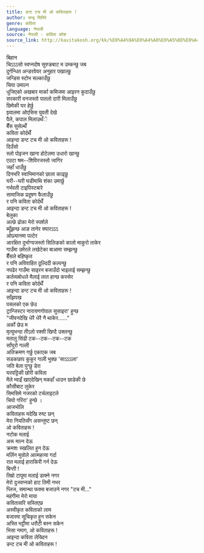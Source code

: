 ```yaml
---
title: डन्ट टच मी ओ कविताहरू !
author: चन्द्र घिमिरे
genre: कविता
language: नेपाली
source: नेपाली - कविता कोश
source_link: http://kavitakosh.org/kk/%E0%A4%9A%E0%A4%A8%E0%A5%8D%E0%A4%A6%E0%A5%8D%E0%A4%B0_%E0%A4%98%E0%A4%BF%E0%A4%AE%E0%A4%BF%E0%A4%B0%E0%A5%87
---
```


बिहान  
चिऽऽऽसो स्वप्नदोष सुरुङबाट म उम्कन्छु जब  
दुर्गन्धित अन्डरवेयर अनुहार पखाल्छु  
जन्डिस स्टोभ सल्काउँछु  
चिया उमाल्न  
धुजिएको अखबार मार्का कमिजमा आइरन कुदाउँछु  
सरकारी वनजस्तो पातलो दारी मिलाउँछु  
छिमेकी घर हेर्छु  
झ्यालमा ओएसिस युवती देखे  
पैले, कपाल मिलाउथँे  
बैँस सुसेल्थेँ  
कविता कोर्दथेँ  
आइन्दा डन्ट टच मी ओ कविताहरू !  
दिउँसो  
स्लो पोइजन खाना होटेलमा उधारो खान्छु  
एउटा श्रम--शिविरजस्तो जागिर  
जहाँ धाउँछु  
दिनभरि स्वाभिमानको छाला काढ्छु  
घरी--घरी घडीमाथि शंका उमार्छु  
गर्भवती टाइपिस्टबारे  
सामाजिक प्रदूषण फैलाउँछु  
र पनि कविता कोर्दथेँ  
आइन्दा डन्ट टच मी ओ कविताहरू !  
बेलुका  
अल्छे ढोका मेरो स्पर्शले  
ब्यूँझन्छ आङ तानेर क्यारऽऽऽ  
ओछ्यानमा पल्टेर  
आरक्षित दुर्भाग्यजस्तो सिलिङको कालो माकुरो ताकेर  
गाउँमा उमेरले लखेटेका बाआमा सम्झन्छु  
बैँसले बहिष्कृत  
र पनि अविवाहित ठूल्दिदी कल्पन्छु  
नपढेर गाउँमा साइरन बजाउँदो भाइलाई सम्झन्छु  
कर्तव्यबोधले मैलाई लात हान्छ कस्सेर  
र पनि कविता कोर्दथेँ  
आइन्दा डन्ट टच मी ओ कविताहरू !  
साँझपख  
पसलको एक छेउ  
ट्रान्जिस्टर नारायणगोपाल सुसाइरा' हुन्छ  
"जीवनदेखि धेरै धेरै नै थाकेर......"  
अर्को छेउ म  
मृत्युभन्दा तीऽतो रक्सी खिप्दै उक्लन्छु  
मतालु सिंढी टक--टक--टक--टक  
साँघुरो गल्ली  
अतिक्रमण गर्छु एकाएक जब  
सडकछाप कुकुर गाली भुक्छ 'साऽऽऽला'  
जति बेला पुग्छु डेरा  
घरपट्टिकी छोरी कविता  
मैले म्वाइँ खाएदेखिन् मकहाँ धाउन छाडेकी छे  
कौसीबाट लुकेर  
सिमसिमे नजरको टर्चलाइटले  
चियो गरिरा' हुन्छे ।  
आजभोलि  
कविताहरू मदेखि रुष्ट छन्  
मेरा नियतिसँग असन्तुष्ट छन्  
ओ कविताहरू !  
नटोक मलाई  
अरू मात्न देऊ  
क्रमशः स्खलित हुन देऊ  
मर्लिन मुन्रोले आत्महत्या गर्दा  
रात मलाई हाराकिरी गर्न देऊ  
बिन्ती !  
तिम्रो टापूमा मलाई डाक्ने नगर  
मेरो दुःस्वप्नको हाट तिमी नभर  
प्लिज, समान्था फक्स बजाउने नगर "टच मी..."  
महंगीमा मेरो माया  
कवितासरि सस्तिएछ  
अस्वीकृत कविताको लाम  
बजारमा सूचिकृत हुन सकेन  
अस्ति भट्टीमा धरौटी बस्न सकेन  
भिसा नमाग, ओ कविताहरू !  
आइन्दा कविता लेख्दिन  
डन्ट टच मी ओ कविताहरू !
